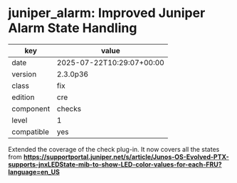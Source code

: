 [//]: # (werk v2)
# juniper_alarm: Improved Juniper Alarm State Handling

key        | value
---------- | ---
date       | 2025-07-22T10:29:07+00:00
version    | 2.3.0p36
class      | fix
edition    | cre
component  | checks
level      | 1
compatible | yes

Extended the coverage of the check plug-in.
It now covers all the states from **https://supportportal.juniper.net/s/article/Junos-OS-Evolved-PTX-supports-jnxLEDState-mib-to-show-LED-color-values-for-each-FRU?language=en_US**
